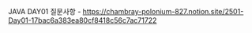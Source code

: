 JAVA DAY01 질문사항 - https://chambray-polonium-827.notion.site/2501-Day01-17bac6a383ea80cf8418c56c7ac71722 <br>